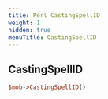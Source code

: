 ```yaml
---
title: Perl CastingSpellID
weight: 1
hidden: true
menuTitle: CastingSpellID
---
```

## CastingSpellID
```perl
$mob->CastingSpellID()
```
